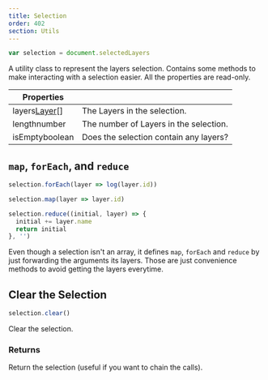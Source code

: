 ```yaml
---
title: Selection
order: 402
section: Utils
---
```


```javascript
var selection = document.selectedLayers
```

A utility class to represent the layers selection. Contains some methods to make interacting with a selection easier. All the properties are read-only.

| Properties                                            |                                        |
| ----------------------------------------------------- | -------------------------------------- |
| layers<span class="arg-type">[Layer](#layer)[]</span> | The Layers in the selection.           |
| length<span class="arg-type">number</span>            | The number of Layers in the selection. |
| isEmpty<span class="arg-type">boolean</span>          | Does the selection contain any layers? |

## `map`, `forEach`, and `reduce`

```javascript
selection.forEach(layer => log(layer.id))

selection.map(layer => layer.id)

selection.reduce((initial, layer) => {
  initial += layer.name
  return initial
}, '')
```

Even though a selection isn't an array, it defines `map`, `forEach` and `reduce` by just forwarding the arguments its layers. Those are just convenience methods to avoid getting the layers everytime.

## Clear the Selection

```javascript
selection.clear()
```

Clear the selection.

### Returns

Return the selection (useful if you want to chain the calls).
